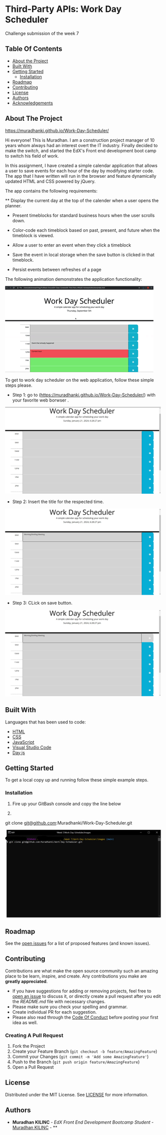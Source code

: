 # Third-Party APIs: Work Day Scheduler

Challenge submission of the week 7


## Table Of Contents

* [About the Project](#about-the-project)
* [Built With](#built-with)
* [Getting Started](#getting-started)
  * [Installation](#installation)
* [Roadmap](#roadmap)
* [Contributing](#contributing)
* [License](#license)
* [Authors](#authors)
* [Acknowledgements](#acknowledgements)

## About The Project


https://muradhanki.github.io/Work-Day-Scheduler/

Hi everyone! This is Muradhan. I am a construction project manager of 10 years whom always had an interest overt the IT industry. Finally decided to make the switch, and started the EdX's Front end development boot camp to switch his field of work. 

In this assignment, I have created a simple calendar application that allows a user to save events for each hour of the day by modifying starter code. The app that I have written will run in the browser and feature dynamically updated HTML and CSS powered by jQuery. 

The app contains the following requirements:

** Display the current day at the top of the calender when a user opens the planner.
 
* Present timeblocks for standard business hours when the user scrolls down.
 
* Color-code each timeblock based on past, present, and future when the timeblock is viewed.
 
* Allow a user to enter an event when they click a timeblock

* Save the event in local storage when the save button is clicked in that timeblock.

* Persist events between refreshes of a page


The following animation demonstrates the application functionality:

![Screenshot](https://github.com/Muradhanki/Work-Day-Scheduler/blob/main/images/05-third-party-apis-homework-demo.gif "A user clicks on slots on the color-coded calendar and edits the events.")


To get to work day scheduler on the web application, follow these simple steps please.

* Step 1: go to   (https://muradhanki.github.io/Work-Day-Scheduler/) with your favorite web borwser .

![Screenshot](https://github.com/Muradhanki/Work-Day-Scheduler/blob/main/images/Main%20screen.jpg "Web application Screen Shot")

* Step 2: Insert the title for the respected time.

![Screenshot](https://github.com/Muradhanki/Work-Day-Scheduler/blob/main/images/Enter%20text.jpg "Web application Screen Shot")

* Step 3: CLick on save button.

![Screenshot](https://github.com/Muradhanki/Work-Day-Scheduler/blob/main/images/click%20on%20save.jpg "Web application Screen Shot")



## Built With

Languages that has been used to code:

* [HTML]()
* [CSS]()
* [JavaScript]()
* [Visual Studio Code](https://code.visualstudio.com/)
* [Day,js]()


## Getting Started

To get a local copy up and running follow these simple example steps.

### Installation

1. Fire up your GitBash console and copy the line below

2. 
git clone git@github.com:Muradhanki/Work-Day-Scheduler.git

![Screenshot](https://github.com/Muradhanki/Work-Day-Scheduler/blob/main/images/git%20bash%20clone%20screen.jpg "Git Bash Installation")

## Roadmap

See the [open issues](https://github.com/Muradhanki/Work-Day-Scheduler/issues) for a list of proposed features (and known issues).

## Contributing

Contributions are what make the open source community such an amazing place to be learn, inspire, and create. Any contributions you make are **greatly appreciated**.
* If you have suggestions for adding or removing projects, feel free to [open an issue](https://github.com/Muradhanki/Work-Day-Scheduler/issues/new/choose) to discuss it, or directly create a pull request after you edit the *README.md* file with necessary changes.
* Please make sure you check your spelling and grammar.
* Create individual PR for each suggestion.
* Please also read through the [Code Of Conduct](https://muradhanki.github.io/Work-Day-Scheduler/blob/main/CODE_OF_CONDUCT.md) before posting your first idea as well.

### Creating A Pull Request

1. Fork the Project
2. Create your Feature Branch (`git checkout -b feature/AmazingFeature`)
3. Commit your Changes (`git commit -m 'Add some AmazingFeature'`)
4. Push to the Branch (`git push origin feature/AmazingFeature`)
5. Open a Pull Request

## License

Distributed under the MIT License. See [LICENSE](https://github.com/Muradhanki/Work-Day-Scheduler/blob/main/LICENSE) for more information.

## Authors

* **Muradhan KILINC** - *EdX Front End Development Bootcamp Student* - [Muradhan KILINC](https://github.com/Muradhanki) - **
